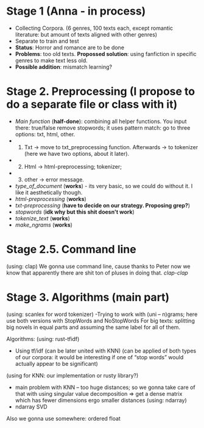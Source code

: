 # Stage 1 (Anna - in process)

  - Collecting Corpora. (6 genres, 100 texts each, except romantic literature: but amount of texts aligned with other genres)
  - Separate to train and test
  - **Status**: Horror and romance are to be done
  - **Problems**: too old texts. **Propossed solution**: using fanfiction in specific genres to make text less old.
  - **Possible addition**: mismatch learning?


# Stage 2. Preprocessing (I propose to do a separate file or class with it)

  - *Main function* (**half-done**): combining all helper functions. You input there: true/false remove stopwords; it uses pattern match: go to three options: txt, html, other. 
  - 1. Txt -> move to txt_preprocessing function. Afterwards -> to tokenizer (here we have two options, about it later). 
  - 2. Html -> html-preprocessing; tokenizer;
  - 3. other -> error message.
  - *type_of_document* (**works**) - its very basic, so we could do without it. I like it aesthetically though.
  - *html-preprocessing* (**works**)
  - *txt-preprocessing* (**have to decide on our strategy. Proposing grep?**)
  - *stopwords* (**idk why but this shit doesn't work**)
  - *tokenize_text* (**works**)
  - *make_ngrams* (**works**)

# Stage 2.5. Command line
(using: clap)
We gonna use command line, cause thanks to Peter now we know that apparently there are shit ton of pluses in doing that. *clap-clap*

# Stage 3. Algorithms (main part)
(using: scanlex for word tokenizer)
-Trying to work with (uni – n)grams; here use both versions with StopWords and NoStopWords
For big texts: splitting big novels in equal parts and assuming the same label for all of them.

Algorithms: (using: rust-tfidf)
- Using tf/idf (can be later united with KNN) (can be applied of both types of our corpora: it would be interesting if one of “stop words” would actually appear to be significant)

(using for KNN: our implementation or rusty library?)
- main problem with KNN – too huge distances; so we gonna take care of that with using singular value decomposition => get a dense matrix which has fewer dimensions ergo smaller distances
(using: ndarray)
- ndarray SVD
 
Also we gonna use somewhere: ordered float
